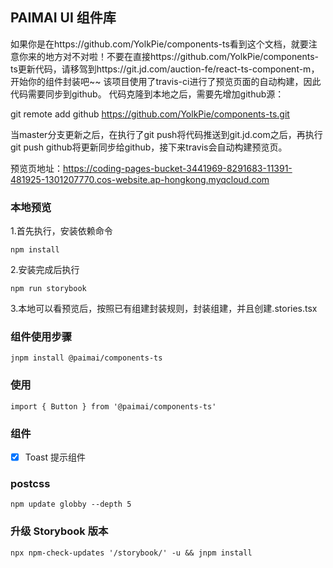 ## PAIMAI UI 组件库
如果你是在https://github.com/YolkPie/components-ts看到这个文档，就要注意你来的地方对不对啦！不要在直接https://github.com/YolkPie/components-ts更新代码，请移驾到https://git.jd.com/auction-fe/react-ts-component-m，开始你的组件封装吧~~
该项目使用了travis-ci进行了预览页面的自动构建，因此代码需要同步到github。
代码克隆到本地之后，需要先增加github源：

git remote add github https://github.com/YolkPie/components-ts.git

当master分支更新之后，在执行了git push将代码推送到git.jd.com之后，再执行git push github将更新同步给github，接下来travis会自动构建预览页。

预览页地址：https://coding-pages-bucket-3441969-8291683-11391-481925-1301207770.cos-website.ap-hongkong.myqcloud.com

### 本地预览

1.首先执行，安装依赖命令
```
npm install 
```
2.安装完成后执行

 ```
 npm run storybook
 ```

3.本地可以看预览后，按照已有组建封装规则，封装组建，并且创建.stories.tsx

### 组件使用步骤
```
jnpm install @paimai/components-ts
```

### 使用

```
import { Button } from '@paimai/components-ts'
```

### 组件

- [x] Toast 提示组件




### postcss

```
npm update globby --depth 5
```

### 升级 Storybook 版本

```
npx npm-check-updates '/storybook/' -u && jnpm install
```
